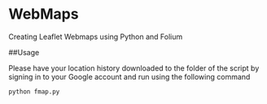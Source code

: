 # WebMaps
Creating Leaflet Webmaps using Python and Folium

##Usage

Please have your location history downloaded to the folder of the script by signing in to your Google account and run using the following command

```
python fmap.py
```
